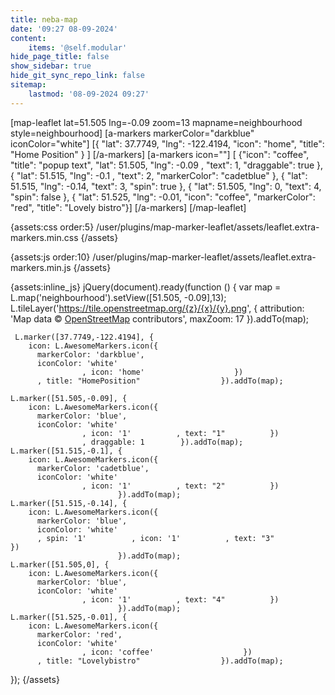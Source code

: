 ```yaml
---
title: neba-map
date: '09:27 08-09-2024'
content:
    items: '@self.modular'
hide_page_title: false
show_sidebar: true
hide_git_sync_repo_link: false
sitemap:
    lastmod: '08-09-2024 09:27'
---
```


[map-leaflet lat=51.505 lng=-0.09 zoom=13 mapname=neighbourhood style=neighbourhood]
[a-markers markerColor="darkblue"
iconColor="white"]
[{ "lat": 37.7749, "lng": -122.4194, "icon": "home", "title": "Home Position" } ]
[/a-markers]
[a-markers icon=""]
[  {"icon": "coffee", "title": "popup text", "lat": 51.505,  "lng": -0.09 , "text": 1, "draggable": true  },
{ "lat":  51.515,  "lng": -0.1 , "text": 2, "markerColor": "cadetblue" },
{ "lat":   51.515,  "lng": -0.14, "text": 3, "spin": true },
{ "lat":   51.505,  "lng": 0, "text": 4, "spin": false },
{ "lat":   51.525,  "lng": -0.01, "icon": "coffee", "markerColor": "red", "title": "Lovely bistro"}]
[/a-markers]
[/map-leaflet]

{assets:css order:5}
/user/plugins/map-marker-leaflet/assets/leaflet.extra-markers.min.css
{/assets}

{assets:js order:10}
/user/plugins/map-marker-leaflet/assets/leaflet.extra-markers.min.js
{/assets}

{assets:inline_js}
jQuery(document).ready(function () {
    var map = L.map('neighbourhood').setView([51.505, -0.09],13);
    L.tileLayer('https://tile.openstreetmap.org/{z}/{x}/{y}.png', {
        attribution: 'Map data &copy; <a href="https://www.openstreetmap.org/">OpenStreetMap</a> contributors',
        maxZoom: 17
                    }).addTo(map);
    
     L.marker([37.7749,-122.4194], {
        icon: L.AwesomeMarkers.icon({
          markerColor: 'darkblue',
          iconColor: 'white'
                    , icon: 'home'                    })
          , title: "HomePosition"                  }).addTo(map);

    L.marker([51.505,-0.09], {
        icon: L.AwesomeMarkers.icon({
          markerColor: 'blue',
          iconColor: 'white'
                    , icon: '1'          , text: "1"          })
                    , draggable: 1        }).addTo(map);
    L.marker([51.515,-0.1], {
        icon: L.AwesomeMarkers.icon({
          markerColor: 'cadetblue',
          iconColor: 'white'
                    , icon: '1'          , text: "2"          })
                            }).addTo(map);
    L.marker([51.515,-0.14], {
        icon: L.AwesomeMarkers.icon({
          markerColor: 'blue',
          iconColor: 'white'
          , spin: '1'          , icon: '1'          , text: "3"          })
                            }).addTo(map);
    L.marker([51.505,0], {
        icon: L.AwesomeMarkers.icon({
          markerColor: 'blue',
          iconColor: 'white'
                    , icon: '1'          , text: "4"          })
                            }).addTo(map);
    L.marker([51.525,-0.01], {
        icon: L.AwesomeMarkers.icon({
          markerColor: 'red',
          iconColor: 'white'
                    , icon: 'coffee'                    })
          , title: "Lovelybistro"                  }).addTo(map);


});
{/assets}